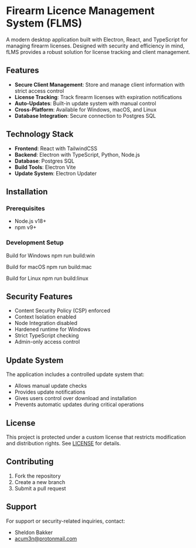 # Firearm Licence Management System (FLMS)

A modern desktop application built with Electron, React, and TypeScript for managing firearm licenses. Designed with security and efficiency in mind, fLMS provides a robust solution for license tracking and client management.

## Features

- **Secure Client Management**: Store and manage client information with strict access control
- **License Tracking**: Track firearm licenses with expiration notifications
- **Auto-Updates**: Built-in update system with manual control
- **Cross-Platform**: Available for Windows, macOS, and Linux
- **Database Integration**: Secure connection to Postgres SQL

## Technology Stack

- **Frontend**: React with TailwindCSS
- **Backend**: Electron with TypeScript, Python, Node.js
- **Database**: Postgres SQL
- **Build Tools**: Electron Vite
- **Update System**: Electron Updater

## Installation

### Prerequisites

- Node.js v18+
- npm v9+

### Development Setup

Build for Windows
npm run build:win

Build for macOS
npm run build:mac

Build for Linux
npm run build:linux

## Security Features

- Content Security Policy (CSP) enforced
- Context Isolation enabled
- Node Integration disabled
- Hardened runtime for Windows
- Strict TypeScript checking
- Admin-only access control

## Update System

The application includes a controlled update system that:

- Allows manual update checks
- Provides update notifications
- Gives users control over download and installation
- Prevents automatic updates during critical operations

## License

This project is protected under a custom license that restricts modification and distribution rights. See [LICENSE](LICENSE) for details.

## Contributing

1. Fork the repository
2. Create a new branch
3. Submit a pull request

## Support

For support or security-related inquiries, contact:

- Sheldon Bakker
- [acum3n@protonmail.com](mailto:acum3n@protonmail.com)
